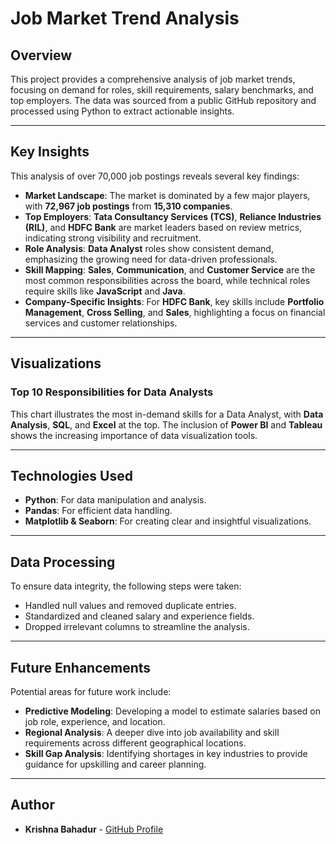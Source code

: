 # Job Market Trend Analysis

## Overview

This project provides a comprehensive analysis of job market trends, focusing on demand for roles, skill requirements, salary benchmarks, and top employers. The data was sourced from a public GitHub repository and processed using Python to extract actionable insights.

---

## Key Insights

This analysis of over 70,000 job postings reveals several key findings:

- **Market Landscape**: The market is dominated by a few major players, with **72,967 job postings** from **15,310 companies**.
- **Top Employers**: **Tata Consultancy Services (TCS)**, **Reliance Industries (RIL)**, and **HDFC Bank** are market leaders based on review metrics, indicating strong visibility and recruitment.
- **Role Analysis**: **Data Analyst** roles show consistent demand, emphasizing the growing need for data-driven professionals.
- **Skill Mapping**: **Sales**, **Communication**, and **Customer Service** are the most common responsibilities across the board, while technical roles require skills like **JavaScript** and **Java**.
- **Company-Specific Insights**: For **HDFC Bank**, key skills include **Portfolio Management**, **Cross Selling**, and **Sales**, highlighting a focus on financial services and customer relationships.

---

## Visualizations

### Top 10 Responsibilities for Data Analysts



This chart illustrates the most in-demand skills for a Data Analyst, with **Data Analysis**, **SQL**, and **Excel** at the top. The inclusion of **Power BI** and **Tableau** shows the increasing importance of data visualization tools.

---

## Technologies Used

- **Python**: For data manipulation and analysis.
- **Pandas**: For efficient data handling.
- **Matplotlib & Seaborn**: For creating clear and insightful visualizations.

---

## Data Processing

To ensure data integrity, the following steps were taken:

- Handled null values and removed duplicate entries.
- Standardized and cleaned salary and experience fields.
- Dropped irrelevant columns to streamline the analysis.

---

## Future Enhancements

Potential areas for future work include:

- **Predictive Modeling**: Developing a model to estimate salaries based on job role, experience, and location.
- **Regional Analysis**: A deeper dive into job availability and skill requirements across different geographical locations.
- **Skill Gap Analysis**: Identifying shortages in key industries to provide guidance for upskilling and career planning.

---

## Author

- **Krishna Bahadur** - [GitHub Profile](https://github.com/your-github-profile-link)
